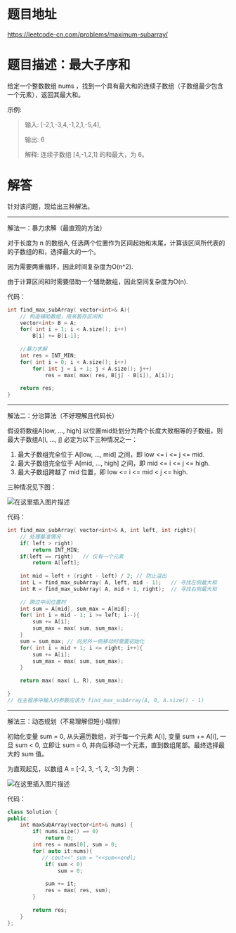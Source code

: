 # 题目地址

https://leetcode-cn.com/problems/maximum-subarray/

# 题目描述：最大子序和

给定一个整数数组 nums ，找到一个具有最大和的连续子数组（子数组最少包含一个元素），返回其最大和。

示例:
>输入: [-2,1,-3,4,-1,2,1,-5,4],
>
>输出: 6
>
>解释: 连续子数组 [4,-1,2,1] 的和最大，为 6。

# 解答

针对该问题，现给出三种解法。

----------------------------------------
解法一：暴力求解（最直观的方法）

对于长度为 n 的数组A, 任选两个位置作为区间起始和末尾，计算该区间所代表的的子数组的和，选择最大的一个。

因为需要两重循环，因此时间复杂度为O(n^2).

由于计算区间和时需要借助一个辅助数组，因此空间复杂度为O(n).

代码：
```cpp
int find_max_subArray( vector<int>& A){
    // 构造辅助数组，用来暂存区间和
    vector<int> B = A;
    for( int i = 1; i < A.size(); i++)
        B[i] += B[i-1];
    
    //暴力求解
    int res = INT_MIN;
    for( int i = 0; i < A.size(); i++)
        for( int j = i + 1; j < A.size(); j++)
            res = max( max( res, B[j] - B[i]), A[i]);
    
    return res;
}
```


------------------------------------------------------------------
解法二：分治算法（不好理解且代码长）

假设将数组A[low, ..., high] 以位置mid处划分为两个长度大致相等的子数组，则最大子数组A[i, ..., j] 必定为以下三种情况之一：
1. 最大子数组完全位于 A[low, ..., mid] 之间，即 low <= i <= j <= mid.
2. 最大子数组完全位于 A[mid, ..., high] 之间，即 mid <= i <= j <= high.
3. 最大子数组跨越了 mid 位置，即 low <= i <= mid  < j <= high.

三种情况见下图：

![在这里插入图片描述](https://img-blog.csdnimg.cn/20190806180538831.png?)

代码：
```cpp
int find_max_subArray( vector<int>& A, int left, int right){
    // 处理基准情况
    if( left > right)   
        return INT_MIN;   
    if(left == right)   // 仅有一个元素
        return A[left];
    
    int mid = left + (right - left) / 2; // 防止溢出
    int L = find_max_subArray( A, left, mid - 1);   // 寻找左侧最大和
    int R = find_max_subArray( A, mid + 1, right);  // 寻找右侧最大和
    
    // 跨过中间位置时
    int sum = A[mid], sum_max = A[mid];
    for( int i = mid - 1; i >= left; i--){
        sum += A[i];
        sum_max = max( sum, sum_max);
    }
    sum = sum_max; // 向另外一侧移动时需要初始化
    for( int i = mid + 1; i <= right; i++){
        sum += A[i];
        sum_max = max( sum, sum_max);
    }
    
    return max( max( L, R), sum_max);
    
}
// 在主程序中输入的参数应该为 find_max_subArray(A, 0, A.size() - 1) 
```


--------------------------------------------------------------------------------------------
解法三：动态规划（不易理解但短小精悍）

初始化变量 sum = 0, 从头遍历数组，对于每一个元素 A[i], 变量 sum += A[i], 一旦 sum < 0, 立即让 sum = 0, 并向后移动一个元素，直到数组尾部。最终选择最大的 sum 值。

为直观起见，以数组 A = [-2, 3, -1, 2, -3] 为例：

![在这里插入图片描述](https://img-blog.csdnimg.cn/20190806183817519.png?)

代码：
```cpp
class Solution {
public:
    int maxSubArray(vector<int>& nums) {
        if( nums.size() == 0)
            return 0;
        int res = nums[0], sum = 0;
        for( auto it:nums){
           // cout<<" sum = "<<sum<<endl;
            if( sum < 0)
                sum = 0;
            
            sum += it;
            res = max( res, sum);        
        }
        
        return res;
    }
};
```
